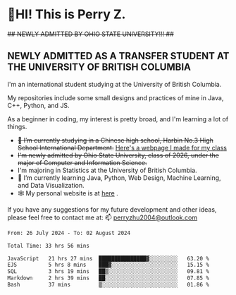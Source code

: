 # 🌄HI! This is Perry Z. <br> #
<s>## NEWLY ADMITTED BY OHIO STATE UNIVERSITY!!! ##</s>
## NEWLY ADMITTED AS A TRANSFER STUDENT AT THE UNIVERSITY OF BRITISH COLUMBIA ##
I'm an international student studying at the University of British Columbia. <br>

My repositories include some small designs and practices of mine in Java, C++, Python, and JS. <br>

As a beginner in coding, my interest is pretty broad, and I'm learning a lot of things. <br>
- <s>🔭 I’m currently studying in a Chinese high school, Harbin No.3 High School International Department.</s> [Here's a webpage I made for my class](https://perry2004.github.io/weirdos/)
- <s> I'm newly admitted by Ohio State University, class of 2026, under the major of Computer and Information Science. </s>
- I'm majoring in Statistics at the University of British Columbia. 
- 🌱 I’m currently learning Java, Python, Web Design, Machine Learning, and Data Visualization. 
- 🕸️ My personal website is at <a href="https://zhu-yp.cn">here</a> .  

If you have any suggestions for my future development and other ideas, please feel free to contact me at: 📫 [perryzhu2004@outlook.com](mailto:perryzhu2004@outlook.com)

<!--START_SECTION:waka-->

```txt
From: 26 July 2024 - To: 02 August 2024

Total Time: 33 hrs 56 mins

JavaScript   21 hrs 27 mins  ███████████████▓░░░░░░░░░   63.20 %
EJS          5 hrs 8 mins    ███▓░░░░░░░░░░░░░░░░░░░░░   15.15 %
SQL          3 hrs 19 mins   ██▒░░░░░░░░░░░░░░░░░░░░░░   09.81 %
Markdown     2 hrs 39 mins   ██░░░░░░░░░░░░░░░░░░░░░░░   07.85 %
Bash         37 mins         ▒░░░░░░░░░░░░░░░░░░░░░░░░   01.86 %
```

<!--END_SECTION:waka-->
